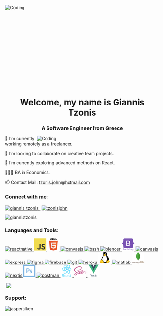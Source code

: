 <!-- [MasterHead(width="400"http://38.media.tumblr.com/37f3472ec8fde8e2553bc69057b5d8ce/tumblr_nk0j2goAXr1rd6gypo1_500.gif)] -->
<img align="right" alt="Coding" width="100%" height="300" src="http://38.media.tumblr.com/37f3472ec8fde8e2553bc69057b5d8ce/tumblr_nk0j2goAXr1rd6gypo1_500.gif">
<h1 align="center">Welcome, my name is Giannis Tzonis</h1>
<h3 align="center">A Software Engineer from Greece</h3>
<img align="right" alt="Coding" width="400" src="https://cdn.dribbble.com/users/416610/screenshots/4801105/media/be031f8d02ca8cc404d44be54ee2c493.gif">



<!-- <p align="left"> <a href="https://github.com/ryo-ma/github-profile-trophy"><img src="https://github-profile-trophy.vercel.app/?username=giannistzonis" alt="giannistzonis" /></a> </p> -->
🔭 I’m currently working remotely as a freelancer.

👯 I’m looking to collaborate on creative team projects.

🌱 I’m currently exploring advanced methods on React.

👨🏾‍🎓 BA in Economics.

📫 Contact Mail: tzonis.john@hotmail.com

<h3 align="left">Connect with me:</h3>
<p align="left">
<a href="https://twitter.com/giannis_tzonis_" target="blank"><img align="center" src="https://raw.githubusercontent.com/rahuldkjain/github-profile-readme-generator/master/src/images/icons/Social/twitter.svg" alt="giannis_tzonis_" height="30" width="40" /></a>
<a href="https://instagram.com/tzonisjohn" target="blank"><img align="center" src="https://raw.githubusercontent.com/rahuldkjain/github-profile-readme-generator/master/src/images/icons/Social/instagram.svg" alt="tzonisjohn" height="30" width="40" /></a>
</p>

<p align="left"> <img src="https://komarev.com/ghpvc/?username=giannistzonis&label=Profile%20views&color=0e75b6&style=flat" alt="giannistzonis" /> </p>

<h3 align="left">Languages and Tools:</h3>
<!-- <code><img height="20" alt="javascript" src="https://raw.githubusercontent.com/github/explore/80688e429a7d4ef2fca1e82350fe8e3517d3494d/topics/javascript/javascript.png"></code>
<code><img height="20" alt="react" src="https://raw.githubusercontent.com/github/explore/80688e429a7d4ef2fca1e82350fe8e3517d3494d/topics/react/react.png"></code>

<!-- <code><img height="20" alt="react" src="https://raw.githubusercontent.com/github/explore/80688e429a7d4ef2fca1e82350fe8e3517d3494d/topics/react/react.png"></code>
<code><img height="20" alt="html" src="https://raw.githubusercontent.com/github/explore/80688e429a7d4ef2fca1e82350fe8e3517d3494d/topics/htmlhtml.png"></code>
<code><img height="20" alt="html" src="https://raw.githubusercontent.com/github/explore/80688e429a7d4ef2fca1e82350fe8e3517d3494d/topics/htmlhtml.png"></code> --> 
<p align="left">
    <a href="https://reactnative.dev/" target="_blank" rel="noreferrer"> <img src="https://reactnative.dev/img/header_logo.svg" alt="reactnative" width="40" height="40"/> 
    </a> 
    <a href="https://developer.mozilla.org/en-US/docs/Web/JavaScript" target="_blank" rel="noreferrer"> <img src="https://raw.githubusercontent.com/devicons/devicon/master/icons/javascript/javascript-original.svg" alt="javascript" width="40" height="40"/> 
    </a>  
    <a href="https://www.w3.org/html/" target="_blank" rel="noreferrer"> <img src="https://raw.githubusercontent.com/devicons/devicon/master/icons/html5/html5-original-wordmark.svg" alt="html5" width="40" height="40"/> 
    </a>
    <a href="https://canvasjs.com" target="_blank" rel="noreferrer"> <img src="https://www.vectorlogo.zone/logos/w3_css/w3_css-official.svg" alt="canvasjs" width="40" height="40"/> 
    </a> 
    <a href="" target="_blank" rel="noreferrer"> <img src="https://spng.subpng.com/20180630/geh/kisspng-computer-icons-command-line-interface-computer-ter-termination-5b371287921af7.3597570715303358795985.jpg" alt="bash" width="40" height="40"/> 
    </a> 
    <a href="https://www.blender.org/" target="_blank" rel="noreferrer"> <img src="https://download.blender.org/branding/community/blender_community_badge_white.svg" alt="blender" width="40" height="40"/> 
    </a> 
    <a href="https://getbootstrap.com" target="_blank" rel="noreferrer"> <img src="https://raw.githubusercontent.com/devicons/devicon/master/icons/bootstrap/bootstrap-plain-wordmark.svg" alt="bootstrap" width="40" height="40"/> 
    </a> 
    <a href="https://canvasjs.com" target="_blank" rel="noreferrer"> <img src="https://www.vectorlogo.zone/logos/canva/canva-icon.svg" alt="canvasjs" width="40" height="40"/> 
    </a> 
    <a href="https://expressjs.com" target="_blank" rel="noreferrer"> <img src="https://e7.pngegg.com/pngimages/925/447/png-clipart-express-js-node-js-javascript-mongodb-node-js-text-trademark.png" alt="express" width="40" height="40"/> 
    </a> 
    <a href="https://www.figma.com/" target="_blank" rel="noreferrer"> <img src="https://www.vectorlogo.zone/logos/figma/figma-icon.svg" alt="figma" width="40" height="40"/> 
    </a> 
    <a href="https://firebase.google.com/" target="_blank" rel="noreferrer"> <img src="https://www.vectorlogo.zone/logos/firebase/firebase-icon.svg" alt="firebase" width="40" height="40"/> 
    </a> 
    <a href="https://git-scm.com/" target="_blank" rel="noreferrer"> <img src="https://www.vectorlogo.zone/logos/git-scm/git-scm-icon.svg" alt="git" width="40" height="40"/> 
    </a> 
    <a href="https://heroku.com" target="_blank" rel="noreferrer"> <img src="https://www.vectorlogo.zone/logos/heroku/heroku-icon.svg" alt="heroku" width="40" height="40"/> 
    </a> 
    <a href="https://www.linux.org/" target="_blank" rel="noreferrer"> <img src="https://raw.githubusercontent.com/devicons/devicon/master/icons/linux/linux-original.svg" alt="linux" width="40" height="40"/> 
    </a> 
    <a href="https://www.mathworks.com/" target="_blank" rel="noreferrer"> <img src="https://upload.wikimedia.org/wikipedia/commons/2/21/Matlab_Logo.png" alt="matlab" width="40" height="40"/> 
    </a> 
    <a href="https://www.mongodb.com/" target="_blank" rel="noreferrer"> <img src="https://raw.githubusercontent.com/devicons/devicon/master/icons/mongodb/mongodb-original-wordmark.svg" alt="mongodb" width="40" height="40"/> 
    </a> 
    <a href="https://nextjs.org/" target="_blank" rel="noreferrer"> <img src="https://www.drupal.org/files/project-images/nextjs-icon-dark-background.png" alt="nextjs" width="40" height="40"/> 
    </a> 
    <a href="https://www.photoshop.com/en" target="_blank" rel="noreferrer"> <img src="https://raw.githubusercontent.com/devicons/devicon/master/icons/photoshop/photoshop-line.svg" alt="photoshop" width="40" height="40"/> 
    </a> 
    <a href="https://postman.com" target="_blank" rel="noreferrer"> <img src="https://www.vectorlogo.zone/logos/getpostman/getpostman-icon.svg" alt="postman" width="40" height="40"/> 
    </a> 
    <a href="https://reactjs.org/" target="_blank" rel="noreferrer"> <img src="https://raw.githubusercontent.com/devicons/devicon/master/icons/react/react-original-wordmark.svg" alt="react" width="40" height="40"/> 
    </a>  
    <a href="https://sass-lang.com" target="_blank" rel="noreferrer"> <img src="https://raw.githubusercontent.com/devicons/devicon/master/icons/sass/sass-original.svg" alt="sass" width="40" height="40"/> 
    </a> 
    <a href="https://vuejs.org/" target="_blank" rel="noreferrer"> <img src="https://raw.githubusercontent.com/devicons/devicon/master/icons/vuejs/vuejs-original-wordmark.svg" alt="vuejs" width="40" height="40"/> </a> 
    </p>



<!-- <p><img align="left" src="https://github-readme-stats.vercel.app/api/top-langs?username=giannistzonis&show_icons=true&locale=en&layout=compact" alt="giannistzonis" /></p> -->

<p>&nbsp;<img align="center" src="https://github-readme-stats.vercel.app/api?username=giannistzonis&show_icons=true&theme=dark&include_all_commits=true&count_private=true" /></p>

<h3 align="left">Support:</h3>
<p><a href="https://www.buymeacoffee.com/jasperalken"> <img align="left" src="https://cdn.buymeacoffee.com/buttons/v2/default-yellow.png" height="50" width="210" alt="jasperalken" /></a></p><br><br>
